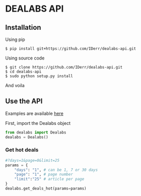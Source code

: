 # DEALABS API 

## Installation
Using pip
``` {.sourceCode .bash}
$ pip install git+https://github.com/IDerr/dealabs-api.git
```
Using source code
``` {.sourceCode .bash}
$ git clone https://github.com/IDerr/dealabs-api.git
$ cd dealabs-api
$ sudo python setup.py install
```
And voila

## Use the API

Examples are available [here](https://github.com/IDerr/dealabs-api/tree/master/example)

First, import the Dealabs object 

```python
from dealabs import Dealabs
dealabs = Dealabs()
```
### Get hot deals

```python
#?days=1&page=0&limit=25
params = {
    "days": "1", # can be 1, 7 or 30 days
    "page": "1", # page number
    "limit":"25" # article per page
}
dealabs.get_deals_hot(params=params)
```
